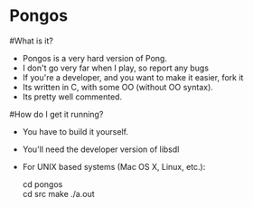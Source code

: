 Pongos
================

#What is it?

* Pongos is a very hard version of Pong.
* I don't go very far when I play, so report any bugs 
* If you're a developer, and you want to make it easier, fork it
* Its written in C, with some OO (without OO syntax).
* Its pretty well commented.

#How do I get it running?

* You have to build it yourself.
* You'll need the developer version of libsdl
* For UNIX based systems (Mac OS X, Linux, etc.):

	cd pongos	
	cd src 
	make
	./a.out


